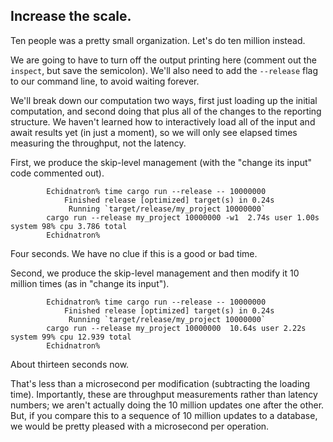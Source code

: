 ## Increase the scale.

Ten people was a pretty small organization. Let's do ten million instead.

We are going to have to turn off the output printing here (comment out the `inspect`, but save the semicolon). We'll also need to add the `--release` flag to our command line, to avoid waiting forever.

We'll break down our computation two ways, first just loading up the initial computation, and second doing that plus all of the changes to the reporting structure. We haven't learned how to interactively load all of the input and await results yet (in just a moment), so we will only see elapsed times measuring the throughput, not the latency.

First, we produce the skip-level management (with the "change its input" code commented out).

```ignore
        Echidnatron% time cargo run --release -- 10000000
            Finished release [optimized] target(s) in 0.24s
             Running `target/release/my_project 10000000`
        cargo run --release my_project 10000000 -w1  2.74s user 1.00s system 98% cpu 3.786 total
        Echidnatron%
```

Four seconds. We have no clue if this is a good or bad time.

Second, we produce the skip-level management and then modify it 10 million times (as in "change its input").

```ignore
        Echidnatron% time cargo run --release -- 10000000
            Finished release [optimized] target(s) in 0.24s
             Running `target/release/my_project 10000000`
        cargo run --release my_project 10000000  10.64s user 2.22s system 99% cpu 12.939 total
        Echidnatron%
```

About thirteen seconds now.

That's less than a microsecond per modification (subtracting the loading time). Importantly, these are throughput measurements rather than latency numbers; we aren't actually doing the 10 million updates one after the other. But, if you compare this to a sequence of 10 million updates to a database, we would be pretty pleased with a microsecond per operation.
